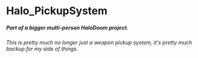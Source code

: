 # Halo_PickupSystem
 ##### Part of a bigger multi-person HaloDoom project.
 ###### This is pretty much no longer just a weapon pickup system, it's pretty much backup for my side of things.